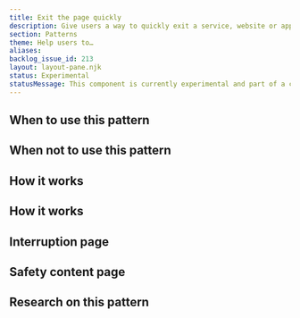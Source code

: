 ```yaml
---
title: Exit the page quickly
description: Give users a way to quickly exit a service, website or application quickly and safely.
section: Patterns
theme: Help users to…
aliases:
backlog_issue_id: 213
layout: layout-pane.njk
status: Experimental
statusMessage: This component is currently experimental and part of a community consultation.
---
```


## When to use this pattern

## When not to use this pattern

## How it works

## How it works

## Interruption page

## Safety content page

## Research on this pattern